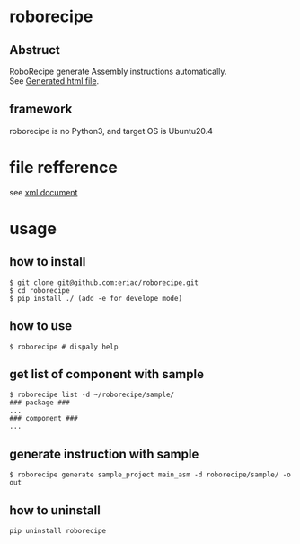 # roborecipe

## Abstruct
RoboRecipe generate Assembly instructions automatically.  
See [Generated html file](https://eriac.github.io/roborecipe/sample_out).

## framework
roborecipe is no Python3, and target OS is Ubuntu20.4

# file refference

see [xml document](docs/xml_reference.md)

# usage

## how to install
```code
$ git clone git@github.com:eriac/roborecipe.git  
$ cd roborecipe
$ pip install ./ (add -e for develope mode)
```

## how to use
```code
$ roborecipe # dispaly help
```

## get list of component with sample 
```code
$ roborecipe list -d ~/roborecipe/sample/ 
### package ###
...
### component ###
...
```

## generate instruction with sample
```code
$ roborecipe generate sample_project main_asm -d roborecipe/sample/ -o out
```

## how to uninstall
```code
pip uninstall roborecipe
```
